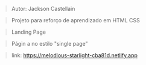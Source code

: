 > Autor: Jackson Castellain

> Projeto para reforço de aprendizado em HTML CSS

> Landing Page 

> Págin a no estilo "single page"

> link: https://melodious-starlight-cba81d.netlify.app